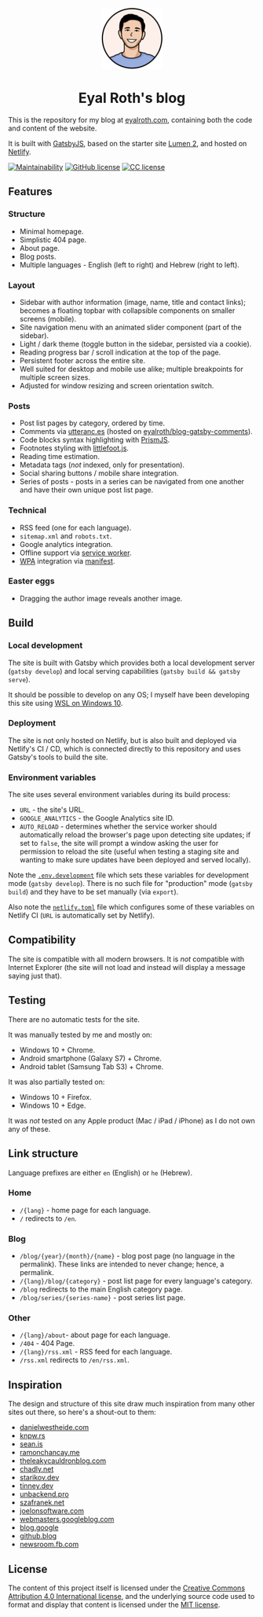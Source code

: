 <p align="center">
  <br>
  <a href="https://eyalroth.com">
    <img alt="Eyal Roth" src="src/images/icon2.png" width="125" />
  </a>
</p>
<h1 align="center">
  Eyal Roth's blog
</h1>

This is the repository for my blog at [eyalroth.com](https://eyalroth.com), containing both the code and content of the website.

 It is built with [GatsbyJS](https://github.com/gatsbyjs/gatsby), based on the starter site [Lumen 2](https://github.com/GatsbyCentral/gatsby-v2-starter-lumen), and hosted on [Netlify](https://www.netlify.com/).

 [![Maintainability](https://api.codeclimate.com/v1/badges/bf2409966a6163ad2b9e/maintainability)](https://codeclimate.com/github/eyalroth/blog-gatsby/maintainability) [![GitHub license](https://img.shields.io/badge/license-MIT-blue.svg)](https://github.com/eyalroth/blog-gatsby/blob/master/LICENSE) [![CC license](https://i.creativecommons.org/l/by/4.0/80x15.png)](http://creativecommons.org/licenses/by/4.0/)

## Features

### Structure

+ Minimal homepage.
+ Simplistic 404 page.
+ About page.
+ Blog posts.
+ Multiple languages - English (left to right) and Hebrew (right to left).

### Layout

+ Sidebar with author information (image, name, title and contact links); becomes a floating topbar with collapsible components on smaller screens (mobile).
+ Site navigation menu with an animated slider component (part of the sidebar).
+ Light / dark theme (toggle button in the sidebar, persisted via a cookie).
+ Reading progress bar / scroll indication at the top of the page.
+ Persistent footer across the entire site.
+ Well suited for desktop and mobile use alike; multiple breakpoints for multiple screen sizes.
+ Adjusted for window resizing and screen orientation switch.

### Posts

+ Post list pages by category, ordered by time.
+ Comments via [utteranc.es](https://utteranc.es/) (hosted on [eyalroth/blog-gatsby-comments](https://github.com/eyalroth/blog-gatsby-comments)).
+ Code blocks syntax highlighting with [PrismJS](https://prismjs.com/).
+ Footnotes styling with [littlefoot.js](https://github.com/goblindegook/littlefoot).
+ Reading time estimation.
+ Metadata tags (*not* indexed, only for presentation).
+ Social sharing buttons / mobile share integration.
+ Series of posts - posts in a series can be navigated from one another and have their own unique post list page.
 
### Technical

+ RSS feed (one for each language).
+ `sitemap.xml` and `robots.txt`.
+ Google analytics integration.
+ Offline support via [service worker](https://developer.mozilla.org/en-US/docs/Web/API/Service_Worker_API).
+ [WPA](https://en.wikipedia.org/wiki/Progressive_web_applications) integration via [manifest](https://developer.mozilla.org/en-US/docs/Web/Manifest).

### Easter eggs

+ Dragging the author image reveals another image. 

## Build

### Local development

The site is built with Gatsby which provides both a local development server (`gatsby develop`) and local serving capabilities (`gatsby build && gatsby serve`).

It should be possible to develop on any OS; I myself have been developing this site using [WSL on Windows 10](https://en.wikipedia.org/wiki/Windows_Subsystem_for_Linux).

### Deployment

The site is not only hosted on Netlify, but is also built and deployed via Netlify's CI / CD, which is connected directly to this repository and uses Gatsby's tools to build the site.

### Environment variables

The site uses several environment variables during its build process:
 + `URL` - the site's URL.
 + `GOOGLE_ANALYTICS` - the Google Analytics site ID.
 + `AUTO_RELOAD` - determines whether the service worker should automatically reload the browser's page upon detecting site updates; if set to `false`, the site will prompt a window asking the user for permission to reload the site (useful when testing a staging site and wanting to make sure updates have been deployed and served locally).

Note the [`.env.development`](.env.development) file which sets these variables for development mode (`gatsby develop`). There is no such file for "production" mode (`gatsby build`) and they have to be set manually (via `export`).

Also note the [`netlify.toml`](netlify.toml) file which configures some of these variables on Netlify CI (`URL` is automatically set by Netlify). 

## Compatibility

The site is compatible with all modern browsers. It is *not* compatible with Internet Explorer (the site will not load and instead will display a message saying just that).

## Testing

There are no automatic tests for the site.

It was manually tested by me and mostly on:
+ Windows 10 + Chrome.
+ Android smartphone (Galaxy S7) + Chrome.
+ Android tablet (Samsung Tab S3) + Chrome.

It was also partially tested on:
* Windows 10 + Firefox.
* Windows 10 + Edge.

It was *not* tested on any Apple product (Mac / iPad / iPhone) as I do not own any of these. 

## Link structure

Language prefixes are either `en` (English) or `he` (Hebrew).

### Home
+ `/{lang}` - home page for each language.
+ `/` redirects to `/en`.

### Blog
+ `/blog/{year}/{month}/{name}` - blog post page (no language in the permalink). These links are intended to never change; hence, a permalink.
+ `/{lang}/blog/{category}` - post list page for every language's category.
+ `/blog` redirects to the main English category page.
+ `/blog/series/{series-name}` - post series list page. 

### Other
+ `/{lang}/about`- about page for each language.
+ `/404` - 404 Page.
+ `/{lang}/rss.xml` - RSS feed for each language.
+ `/rss.xml` redirects to `/en/rss.xml`.

## Inspiration

The design and structure of this site draw much inspiration from many other sites out there, so here's a shout-out to them:
+ [danielwestheide.com](https://danielwestheide.com)
+ [knpw.rs](https://knpw.rs)
+ [sean.is](https://sean.is)
+ [ramonchancay.me](https://ramonchancay.me)
+ [theleakycauldronblog.com](https://theleakycauldronblog.com)
+ [chadly.net](https://chadly.net)
+ [starikov.dev](https://starikov.dev)
+ [tinney.dev](https://tinney.dev/)
+ [unbackend.pro](https://www.unbackend.pro/)
+ [szafranek.net](https://szafranek.net/)
+ [joelonsoftware.com](https://www.joelonsoftware.com)
+ [webmasters.googleblog.com](https://webmasters.googleblog.com/)
+ [blog.google](https://www.blog.google/)
+ [github.blog](https://github.blog/)
+ [newsroom.fb.com](https://newsroom.fb.com/)

## License  

The content of this project itself is licensed under the [Creative Commons Attribution 4.0 International license](https://creativecommons.org/licenses/by/4.0/), and the underlying source code used to format and display that content is licensed under the [MIT license](LICENSE).